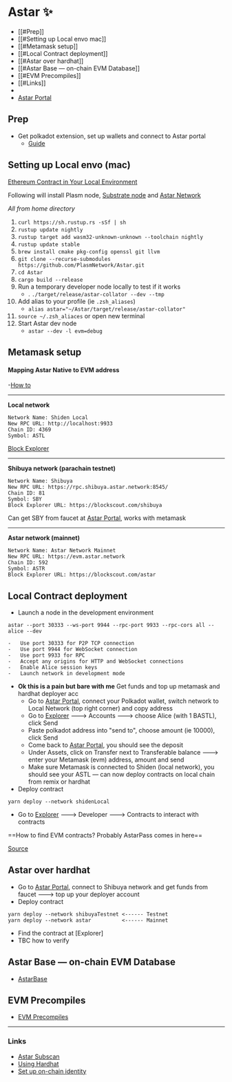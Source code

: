 # Astar ✨

- [[#Prep]]
- [[#Setting up Local envo mac]]
- [[#Metamask setup]]
- [[#Local Contract deployment]]
- [[#Astar over hardhat]]
- [[#Astar Base — on-chain EVM Database]]
- [[#EVM Precompiles]]
- [[#Links]]
- 
- [Astar Portal](https://portal.astar.network/#/assets)


## Prep

- Get polkadot extension, set up wallets and connect to Astar portal
	- [Guide](https://docs.astar.network/tutorial/how-to/how-to-make-a-kusama-polkadot-address)





## Setting up Local envo (mac)

[Ethereum Contract in Your Local Environment](https://docs.astar.network/build/smart-contracts/ethereum-virtual-machine/evm-smart-contracts)

Following will install Plasm node, [Substrate node](https://github.com/paritytech/substrate/tree/master/docs#shared-steps) and [Astar Network](https://github.com/AstarNetwork/Astar/tree/development/dusty)

*All from home directory*

1. `curl https://sh.rustup.rs -sSf | sh`
2. `rustup update nightly`
3. `rustup target add wasm32-unknown-unknown --toolchain nightly`
4. `rustup update stable`
5. `brew install cmake pkg-config openssl git llvm`
6. `git clone --recurse-submodules https://github.com/PlasmNetwork/Astar.git`
7. `cd Astar`
8. `cargo build --release`
9. Run a temporary developer node locally to test if it works
	- . `./target/release/astar-collator --dev --tmp`
10. Add alias to your profile (ie `.zsh_aliases`)
	- `alias astar="~/Astar/target/release/astar-collator"`
11. `source ~/.zsh_aliaces` or open new terminal
12. Start Astar dev node
	- `astar --dev -l evm=debug`





## Metamask setup

#### Mapping Astar Native to EVM address 

-[How to](https://docs.astar.network/tutorial/how-to/how-to-make-a-kusama-polkadot-address)

---

**Local network**
```
Network Name: Shiden Local
New RPC URL: http://localhost:9933
Chain ID: 4369
Symbol: ASTL
```

[Block Explorer](https://polkadot.js.org/apps/?rpc=ws%3A%2F%2F127.0.0.1%3A9944#/explorer)

---

**Shibuya network (parachain testnet)**
```
Network Name: Shibuya
New RPC URL: https://rpc.shibuya.astar.network:8545/
Chain ID: 81
Symbol: SBY
Block Explorer URL: https://blockscout.com/shibuya
```

Can get SBY from faucet at [Astar Portal](https://portal.astar.network/#/assets), works with metamask

---

**Astar network (mainnet)**
```
Network Name: Astar Network Mainnet
New RPC URL: https://evm.astar.network
Chain ID: 592
Symbol: ASTR
Block Explorer URL: https://blockscout.com/astar
```


## Local Contract deployment

- Launch a node in the development environment

```shell
astar --port 30333 --ws-port 9944 --rpc-port 9933 --rpc-cors all --alice --dev
```

	-	Use port 30333 for P2P TCP connection
	-   Use port 9944 for WebSocket connection
	-   Use port 9933 for RPC
	-   Accept any origins for HTTP and WebSocket connections
	-   Enable Alice session keys
	-   Launch network in development mode

- **Ok this is a pain but bare with me** Get funds and top up metamask and hardhat deployer acc
	- Go to [Astar Portal](https://portal.astar.network/#/assets), connect your Polkadot wallet, switch network to Local Network (top right corner) and copy address
	-  Go to [Explorer](https://polkadot.js.org/apps/?rpc=ws%3A%2F%2F127.0.0.1%3A9944#/explorer) ---> Accounts ---> choose Alice (with 1 BASTL), click Send
	- Paste polkadot address into "send to", choose amount (ie 10000), click Send
	- Come back to [Astar Portal](https://portal.astar.network/#/assets), you should see the deposit
	- Under Assets, click on Transfer next to Transferable balance ---> enter your Metamask (evm) address, amount and send
	- Make sure Metamask is connected to Shiden (local network), you should see your ASTL — can now deploy contracts on local chain from remix or hardhat
- Deploy contract

```shell
yarn deploy --network shidenLocal
```

- Go to [Explorer](https://polkadot.js.org/apps/?rpc=ws%3A%2F%2F127.0.0.1%3A9944#/explorer)  ---> Developer ---> Contracts to interact with contracts

==How to find EVM contracts? Probably AstarPass comes in here==

[Source](https://docs.astar.network/tutorial/develop-and-deploy-your-first-smart-contract-on-aster-shiden-evm/deploy-contract-on-local-network)

## Astar over hardhat

- Go to [Astar Portal](https://portal.astar.network/#/assets), connect to Shibuya network and get funds from faucet ---> top up your deployer account
- Deploy contract

```shell
yarn deploy --network shibuyaTestnet <------ Testnet
yarn deploy --network astar			 <------ Mainnet
```

- Find the contract at [Explorer]
- TBC how to verify


## Astar Base — on-chain EVM Database

- [AstarBase](https://docs.astar.network/build/smart-contracts/ethereum-virtual-machine/astarbase)




## EVM Precompiles

- [EVM Precompiles](https://docs.astar.network/build/smart-contracts/ethereum-virtual-machine/evm-precompiles)




---

### Links

- [Astar Subscan](https://astar.subscan.io/)
- [Using Hardhat](https://docs.astar.network/build/smart-contracts/ethereum-virtual-machine/using-hardhat)
- [Set up on-chain identity](https://docs.astar.network/tutorial/how-to/on-chain-identity)